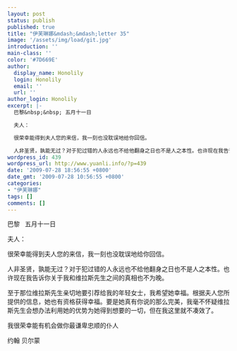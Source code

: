 ```yaml
---
layout: post
status: publish
published: true
title: "伊芙琳娜&mdash;&mdash;letter 35"
image: '/assets/img/load/git.jpg'
introduction: ''
main-class: ''
color: '#7D669E'
author:
  display_name: Honolily
  login: Honolily
  email: ''
  url: ''
author_login: Honolily
excerpt: |-
  巴黎&nbsp;&nbsp; 五月十一日

  夫人：

  很荣幸能得到夫人您的来信，我一刻也没耽误地给你回信。

  人非圣贤，孰能无过？对于犯过错的人永远也不给他翻身之日也不是人之本性。也许现在我告诉你关于我和维拉斯先生之间的真相也不为晚。
wordpress_id: 439
wordpress_url: http://www.yuanli.info/?p=439
date: '2009-07-28 18:56:55 +0800'
date_gmt: '2009-07-28 10:56:55 +0800'
categories:
- "伊芙琳娜"
tags: []
comments: []
---
```

<p>巴黎&nbsp;&nbsp; 五月十一日</p>
<p>夫人：</p>
<p>很荣幸能得到夫人您的来信，我一刻也没耽误地给你回信。</p>
<p>人非圣贤，孰能无过？对于犯过错的人永远也不给他翻身之日也不是人之本性。也许现在我告诉你关于我和维拉斯先生之间的真相也不为晚。<a id="more"></a><a id="more-439"></a></p>
<p>至于那位维拉斯先生亲切地要引荐给我的年轻女士，我希望她幸福。根据夫人您所提供的信息，她也有资格获得幸福。要是她真有你说的那么完美，我毫不怀疑维拉斯先生会想办法利用她的优势为她得到想要的一切，但在我这里就不凑效了。</p>
<p>我很荣幸能有机会做你最谦卑忠顺的仆人</p>
<p>约翰 贝尔蒙</p>
